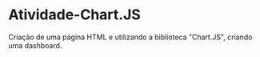 # Atividade-Chart.JS
Criação de uma página HTML e utilizando a biblioteca "Chart.JS", criando uma dashboard.
